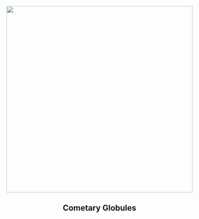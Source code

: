 
<p align="center"><img src="https://apod.nasa.gov/apod/image/2407/CometaryGlobs_Pugh_1080.jpg" width="500" height="500"></p>
<h2 align="center"> Cometary Globules </h2>
